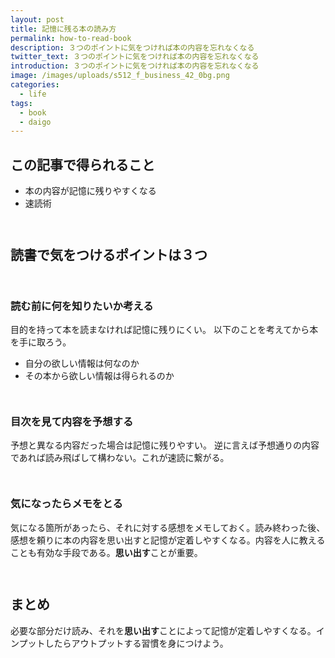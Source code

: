 ```yaml
---
layout: post
title: 記憶に残る本の読み方
permalink: how-to-read-book
description: ３つのポイントに気をつければ本の内容を忘れなくなる
twitter_text: ３つのポイントに気をつければ本の内容を忘れなくなる
introduction: ３つのポイントに気をつければ本の内容を忘れなくなる
image: /images/uploads/s512_f_business_42_0bg.png
categories:
  - life
tags:
  - book
  - daigo
---
```

## この記事で得られること

* 本の内容が記憶に残りやすくなる
* 速読術
```
  
```

## 読書で気をつけるポイントは３つ
```
  
```

### 読む前に何を知りたいか考える

目的を持って本を読まなければ記憶に残りにくい。
以下のことを考えてから本を手に取ろう。

* 自分の欲しい情報は何なのか
* その本から欲しい情報は得られるのか
```
  
```

### 目次を見て内容を予想する

予想と異なる内容だった場合は記憶に残りやすい。
逆に言えば予想通りの内容であれば読み飛ばして構わない。これが速読に繋がる。
```
  
```

### 気になったらメモをとる

気になる箇所があったら、それに対する感想をメモしておく。読み終わった後、感想を頼りに本の内容を思い出すと記憶が定着しやすくなる。内容を人に教えることも有効な手段である。**思い出す**ことが重要。
```
  
```

## まとめ

必要な部分だけ読み、それを**思い出す**ことによって記憶が定着しやすくなる。インプットしたらアウトプットする習慣を身につけよう。
